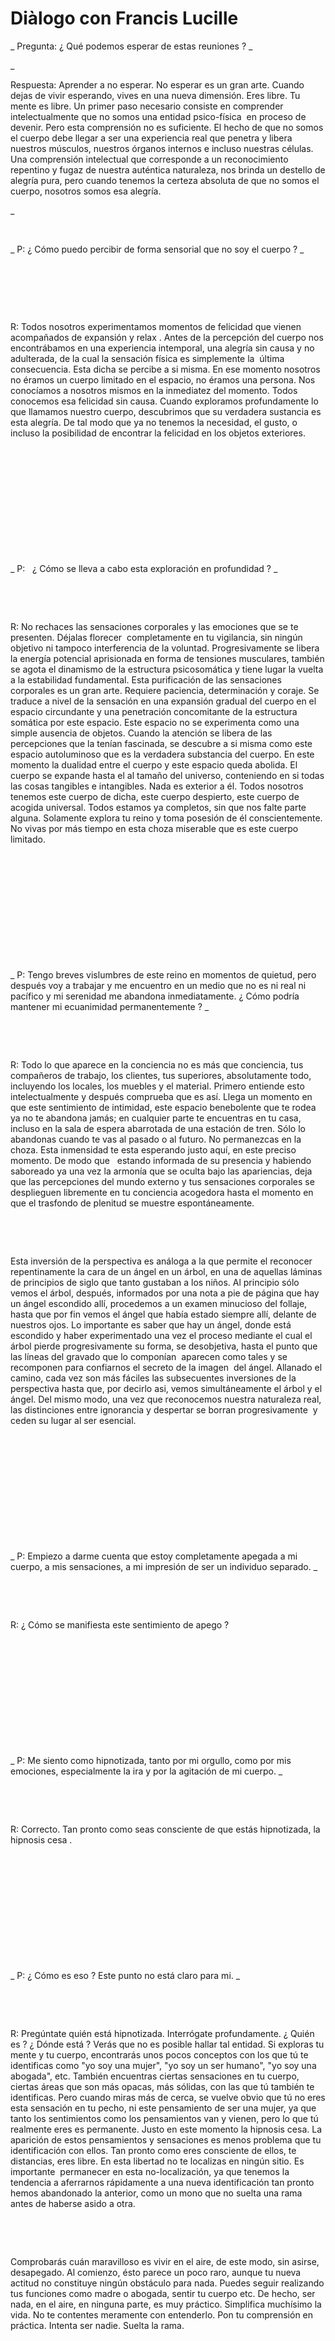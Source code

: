 # Diàlogo con Francis Lucille


 




 



_
Pregunta: &iquest; Qu&eacute; podemos esperar de estas reuniones ?
_



 



_

Respuesta: Aprender a no esperar. No esperar es un gran arte. Cuando dejas de vivir esperando, vives en una nueva dimensi&oacute;n. Eres libre. Tu mente es libre. Un primer paso necesario consiste en comprender intelectualmente que no somos una entidad psico-f&iacute;sica&nbsp; en proceso de devenir. Pero esta comprensi&oacute;n no es suficiente. El hecho de que no somos el cuerpo debe llegar a ser una experiencia real que penetra y libera nuestros m&uacute;sculos, nuestros &oacute;rganos internos e incluso nuestras c&eacute;lulas. Una comprensi&oacute;n intelectual que corresponde a un reconocimiento repentino y fugaz de nuestra aut&eacute;ntica naturaleza, nos brinda un destello de alegr&iacute;a pura, pero cuando tenemos la certeza absoluta de que no somos el cuerpo, nosotros somos esa alegr&iacute;a.

_



&nbsp;





 





 



_
P: &iquest; C&oacute;mo puedo percibir de forma sensorial que no soy el cuerpo ?
_



 



&nbsp;


 




 





 



&nbsp;


 




 





&nbsp;





 





R: Todos nosotros experimentamos momentos de felicidad que vienen acompa&ntilde;ados de expansi&oacute;n y relax . Antes de la percepci&oacute;n del cuerpo nos encontr&aacute;bamos en una experiencia intemporal, una alegr&iacute;a sin causa y no adulterada, de la cual la sensaci&oacute;n f&iacute;sica es simplemente la&nbsp; &uacute;ltima consecuencia. Esta dicha se percibe a si misma. En ese momento nosotros no &eacute;ramos un cuerpo limitado en el espacio, no &eacute;ramos una persona. Nos conoc&iacute;amos a nosotros mismos en la inmediatez del momento. Todos conocemos esa felicidad sin causa. Cuando exploramos profundamente lo que llamamos nuestro cuerpo, descubrimos que su verdadera sustancia es esta alegr&iacute;a. De tal modo que ya no tenemos la necesidad, el gusto, o incluso la posibilidad de encontrar la felicidad en los objetos exteriores.





  


 




&nbsp;





  





 



&nbsp;


 




 





&nbsp;





 





&nbsp;





  


 




&nbsp;





  





&nbsp;





 





 



_
P:&nbsp;&nbsp; &iquest; C&oacute;mo se lleva a cabo esta exploraci&oacute;n en profundidad ?
_



 



&nbsp;


 




 





&nbsp;





 





R: No rechaces las sensaciones corporales y las emociones que se te presenten. D&eacute;jalas florecer&nbsp; completamente en tu vigilancia, sin ning&uacute;n objetivo ni tampoco interferencia de la voluntad. Progresivamente se libera la energ&iacute;a potencial aprisionada en forma de tensiones musculares, tambi&eacute;n se agota el dinamismo de la estructura psicosom&aacute;tica y tiene lugar la vuelta a la estabilidad fundamental. Esta purificaci&oacute;n de las sensaciones corporales es un gran arte. Requiere paciencia, determinaci&oacute;n y coraje. Se traduce a nivel de la sensaci&oacute;n en una expansi&oacute;n gradual del cuerpo en el espacio circundante y una penetraci&oacute;n concomitante de la estructura som&aacute;tica por este espacio. Este espacio no se experimenta como una simple ausencia de objetos. Cuando la atenci&oacute;n se libera de las percepciones que la ten&iacute;an fascinada, se descubre a si misma como este espacio autoluminoso que es la verdadera substancia del cuerpo. En este momento la dualidad entre el cuerpo y este espacio queda abolida. El cuerpo se expande hasta el al tama&ntilde;o del universo, conteniendo en si todas las cosas tangibles e intangibles. Nada es exterior a &eacute;l. Todos nosotros tenemos este cuerpo de dicha, este cuerpo despierto, este cuerpo de acogida universal. Todos estamos ya completos, sin que nos falte parte alguna. Solamente explora tu reino y toma posesi&oacute;n de &eacute;l conscientemente. No vivas por m&aacute;s tiempo en esta choza miserable que es este cuerpo limitado.





  


 




&nbsp;





  





 



&nbsp;


 




 





&nbsp;





 





&nbsp;





  


 




&nbsp;





  





&nbsp;





 





 



_
P: Tengo breves vislumbres de este reino en momentos de quietud, pero despu&eacute;s voy a trabajar y me encuentro en un medio que no es ni real ni pac&iacute;fico y mi serenidad me abandona inmediatamente. &iquest; C&oacute;mo podr&iacute;a mantener mi ecuanimidad permanentemente ?
_



 



&nbsp;


 




 





&nbsp;





 





R: Todo lo que aparece en la conciencia no es m&aacute;s que conciencia, tus compa&ntilde;eros de trabajo, los clientes, tus superiores, absolutamente todo, incluyendo los locales, los muebles y el material. Primero entiende esto intelectualmente y despu&eacute;s comprueba que es as&iacute;. Llega un momento en que este sentimiento de intimidad, este espacio benebolente que te rodea ya no te abandona jam&aacute;s; en cualquier parte te encuentras en tu casa, incluso en la sala de espera abarrotada de una estaci&oacute;n de tren. S&oacute;lo lo abandonas cuando te vas al pasado o al futuro. No permanezcas en la choza. Esta inmensidad te esta esperando justo aqu&iacute;, en este preciso momento. De modo que&nbsp;&nbsp; estando informada de su presencia y habiendo saboreado ya una vez la armon&iacute;a que se oculta bajo las apariencias, deja que las percepciones del mundo externo y tus sensaciones corporales se desplieguen libremente en tu conciencia acogedora hasta el momento en que el trasfondo de plenitud se muestre espont&aacute;neamente.





  


 




&nbsp;





  





&nbsp;





 





Esta inversi&oacute;n de la perspectiva es an&aacute;loga a la que permite el reconocer repentinamente la cara de un &aacute;ngel en un &aacute;rbol, en una de aquellas l&aacute;minas de principios de siglo que tanto gustaban a los ni&ntilde;os. Al principio s&oacute;lo vemos el &aacute;rbol, despu&eacute;s, informados por una nota a pie de p&aacute;gina que hay un &aacute;ngel escondido all&iacute;, procedemos a un examen minucioso del follaje, hasta que por fin vemos el &aacute;ngel que hab&iacute;a estado siempre all&iacute;, delante de nuestros ojos. Lo importante es saber que hay un &aacute;ngel, donde est&aacute; escondido y haber experimentado una vez el proceso mediante el cual el &aacute;rbol pierde progresivamente su forma, se desobjetiva, hasta el punto que las l&iacute;neas del gravado que lo compon&iacute;an&nbsp; aparecen como tales y se recomponen para confiarnos el secreto de la imagen&nbsp; del &aacute;ngel. Allanado el camino, cada vez son m&aacute;s f&aacute;ciles las subsecuentes inversiones de la perspectiva hasta que, por decirlo asi, vemos simult&aacute;neamente el &aacute;rbol y el &aacute;ngel. Del mismo modo, una vez que reconocemos nuestra naturaleza real, las distinciones entre ignorancia y despertar se borran progresivamente&nbsp; y ceden su lugar al ser esencial.





  


 




&nbsp;





  





 



&nbsp;


 




 





&nbsp;





 





&nbsp;





  


 




&nbsp;





  





&nbsp;





 





 



_
P: Empiezo a darme cuenta que estoy completamente apegada a mi cuerpo, a mis sensaciones, a mi impresi&oacute;n de ser un individuo separado.
_



 



&nbsp;


 




 





&nbsp;





 





R: &iquest; C&oacute;mo se manifiesta este sentimiento de apego ?





  


 




&nbsp;





  





 



&nbsp;


 




 





&nbsp;





 





&nbsp;





  


 




&nbsp;





  





&nbsp;





 





 



_
P: Me siento como hipnotizada, tanto por mi orgullo, como por mis emociones, especialmente la ira y por la agitaci&oacute;n de mi cuerpo.
_



 



&nbsp;


 




 





&nbsp;





 





R: Correcto. Tan pronto como seas consciente de que est&aacute;s hipnotizada, la hipnosis cesa .





  


 




&nbsp;





  





 



&nbsp;


 




 





&nbsp;





 





&nbsp;





  


 




&nbsp;





  





&nbsp;





 





 



_
P: &iquest; C&oacute;mo es eso ? Este punto no est&aacute; claro para mi.
_



 



&nbsp;


 




 





&nbsp;





 





R: Preg&uacute;ntate qui&eacute;n est&aacute; hipnotizada. Interr&oacute;gate profundamente. &iquest; Qui&eacute;n es ? &iquest; D&oacute;nde est&aacute; ? Ver&aacute;s que no es posible hallar tal entidad. Si exploras tu mente y tu cuerpo, encontrar&aacute;s unos pocos conceptos con los que t&uacute; te identificas como &quot;yo soy una mujer&quot;, &quot;yo soy un ser humano&quot;, &quot;yo soy una abogada&quot;, etc. Tambi&eacute;n encuentras ciertas sensaciones en tu cuerpo, ciertas &aacute;reas que son m&aacute;s opacas, m&aacute;s s&oacute;lidas, con las que t&uacute; tambi&eacute;n te identificas. Pero cuando miras m&aacute;s de cerca, se vuelve obvio que t&uacute; no eres esta sensaci&oacute;n en tu pecho, ni este pensamiento de ser una mujer, ya que tanto los sentimientos como los pensamientos van y vienen, pero lo que t&uacute; realmente eres es permanente. Justo en este momento la hipnosis cesa. La aparici&oacute;n de estos pensamientos y sensaciones es menos problema que tu identificaci&oacute;n con ellos. Tan pronto como eres consciente de ellos, te distancias, eres libre. En esta libertad no te localizas en ning&uacute;n sitio. Es importante&nbsp; permanecer en esta no-localizaci&oacute;n, ya que tenemos la tendencia a aferrarnos r&aacute;pidamente a una nueva identificaci&oacute;n tan pronto hemos abandonado la anterior, como un mono que no suelta una rama antes de haberse asido a otra.





  


 




&nbsp;





  





&nbsp;





 





Comprobar&aacute;s cu&aacute;n maravilloso es vivir en el aire, de este modo, sin asirse, desapegado. Al comienzo, &eacute;sto parece un poco raro, aunque tu nueva actitud no constituye ning&uacute;n obst&aacute;culo para nada. Puedes seguir realizando tus funciones como madre o abogada, sentir tu cuerpo etc. De hecho, ser nada, en el aire, en ninguna parte, es muy pr&aacute;ctico. Simplifica much&iacute;simo la vida. No te contentes meramente con entenderlo. Pon tu comprensi&oacute;n en pr&aacute;ctica. Intenta ser nadie. Suelta la rama.





  


 




&nbsp;





  





 



&nbsp;


 




 





&nbsp;





 





&nbsp;





  


 




&nbsp;





  





&nbsp;





 





 



_
P: Despu&eacute;s de &eacute;sto,&iquest; No es dif&iacute;cil volver a tu cuerpo y vivir la vida diaria ?
_



 



&nbsp;


 




 





&nbsp;





 





R: T&uacute; nunca has estado en tu cuerpo, as&iacute; que la pregunta de tu vuelta a &eacute;l no tiene sentido. Tu cuerpo est&aacute; en ti. T&uacute; no est&aacute;s en &eacute;l. El cuerpo se te aparece como una serie de percepciones sensoriales y conceptos. Es asi como sabes que tienes un cuerpo, cuando tu lo sientes o cuando piensas en &eacute;l. Estas percepciones y estos pensamientos aparecen en ti, pura atenci&oacute;n consciente. T&uacute; no apareces en ellos, contrariamente a lo que te han ense&ntilde;ado tus padres, tus maestros y la pr&aacute;ctica totalidad de la sociedad en la que vives, en flagrante contradicci&oacute;n con tu experiencia real. Ellos te han ense&ntilde;ado que t&uacute; est&aacute;s dentro de tu cuerpo como conciencia y que la conciencia es una funci&oacute;n que surge del cerebro, un &oacute;rgano de tu cuerpo. Te sugiero que no des excesivo cr&eacute;dito a este conocimiento de segunda mano, y que investigues directamente&nbsp; los datos desnudos aportados por tu propia experiencia. &iquest; Recuerdas las recetas para ser feliz que esas mismas personas te dieron cuando eras ni&ntilde;a, estudia mucho, consigue un buen empleo, c&aacute;sate con el hombre adecuado, etc. ?. Estas recetas no funcionan, de otro modo no estar&iacute;as aqu&iacute; haciendo estas preguntas. No funcionan debido a que est&aacute;n basadas en una perspectiva falsa de la realidad, una perspectiva que te estoy sugiriendo pongas en duda.





  


 




&nbsp;





  





&nbsp;





 





Mira por ti misma, si t&uacute; apareces en tu cuerpo o tu mente, o si por el contrario ambos aparecen en ti. Es una inversi&oacute;n de la perspectiva an&aacute;loga al descubrimiento del &aacute;ngel en el &aacute;rbol. Incluso aunque este cambio al principio parece m&iacute;nimo, es una revoluci&oacute;n de consecuencias inimaginables e infinitas. Si t&uacute; honestamente aceptas la posibilidad de que el &aacute;rbol pueda de hecho ser un &aacute;ngel, el &aacute;ngel se te revelar&aacute; y tu vida se volver&aacute; m&aacute;gica.





  


 




&nbsp;





  





 



&nbsp;


 




 





&nbsp;





 





&nbsp;





  


 




&nbsp;





  





&nbsp;





 





 



_
P:&nbsp; &iquest; Podr&iacute;as hablarnos sobre la pr&aacute;ctica que consiste en vivir intuitivamente desde el coraz&oacute;n ?
_



 



&nbsp;


 




 





&nbsp;





 





R: No seas una persona, no seas algo. Habiendo entendido que t&uacute; eres nadie, vives la verdad desde la inteligencia. Cuando la idea o la sensaci&oacute;n de ser una persona ya no te molesta, sea que est&eacute;s pensando o no, que est&eacute;s percibiendo o no, que est&eacute;s actuando o no, entonces vives la verdad desde la plenitud del coraz&oacute;n.





  


 




&nbsp;





  





 



&nbsp;


 




 





&nbsp;





 





&nbsp;





  


 




&nbsp;





  





&nbsp;





 





 



_
P: Llegados a este punto, &iquest; Estoy en una relaci&oacute;n correcta conmigo misma y con el mundo?
_



 



&nbsp;


 




 





&nbsp;





 





R: &iexcl;Oh! &iexcl;Si! T&uacute; est&aacute;s en la relaci&oacute;n correcta, que es la de la inclusi&oacute;n. El mundo, as&iacute; como tu cuerpo y tu mente, est&aacute;n incluidos en tu verdadero ser. El amor es inclusi&oacute;n. Comprender es un paso intermedio, pero el destino final, el centro aut&eacute;ntico es el coraz&oacute;n.





  


 




&nbsp;





  





 



&nbsp;


 




 





&nbsp;





 





&nbsp;





  


 




&nbsp;





  





&nbsp;





 





 



_
P: Utilizando la analog&iacute;a del mono, &iquest; El coraz&oacute;n, es el punto entre una rama y la siguiente ?
_



 



&nbsp;


 




 





&nbsp;





 





R: Si est&aacute;s de acuerdo en soltar la rama de la que est&aacute;s colgada, sin agarrarte a otra,&nbsp; caes dentro del coraz&oacute;n. Tienes que aceptar morir, dejar desaparecer todo lo que t&uacute; conoces, todo lo que se te ha ense&ntilde;ado, todo lo que posees, incluso tu vida, o al menos lo que a estas alturas crees que es tu vida. Esto requiere atrevimiento. Es una especie de suicidio.





  


 




&nbsp;





  





 



&nbsp;


 




 





&nbsp;





 





&nbsp;





  


 




&nbsp;





  





&nbsp;





 





 



_
P: &iquest; Es as&iacute; de verdad ? Por ejemplo, &iquest; T&uacute; recuerdas los momentos que precedieron a tu conocimiento de ti mismo ?
_



 



&nbsp;


 




 





&nbsp;





 





R: Si.





  


 




&nbsp;





  





 



&nbsp;


 




 





&nbsp;





 





&nbsp;





  


 




&nbsp;





  





&nbsp;





 





 



_
P: &iquest; Fue as&iacute; ?
_



 



&nbsp;


 




 





&nbsp;





 





R: Si.





  


 




&nbsp;





  





 



&nbsp;


 




 





&nbsp;





 





&nbsp;





  


 




&nbsp;





  





&nbsp;





 





 



_
P: Gracias. Antes de esto, &iquest; Ten&iacute;as alguna idea de lo que iba a suceder ?
_



 



&nbsp;


 




 





&nbsp;





 





R: Si y no. Si, porque sent&iacute; la invitaci&oacute;n. No, porque hasta ese momento yo no hab&iacute;a conocido m&aacute;s que felicidades relativas, verdades relativas, conocimientos relativos, y no pod&iacute;a haberme imaginado lo absoluto, lo inefable. El ser est&aacute; m&aacute;s all&aacute; de cualquier concepto, de toda proyecci&oacute;n. Es por &eacute;sto que no podemos dirigirnos hacia &eacute;l por nosotros mismos y debemos esperar a que nos solicite. Pero cuando nos invita, debemos decir s&iacute; gozosamente, sin dudar. La decisi&oacute;n nos pertenece, es la &uacute;nica decisi&oacute;n en la que realmente tenemos libre elecci&oacute;n.





  


 




&nbsp;





  





 



&nbsp;


 




 





&nbsp;





 





&nbsp;





  


 




&nbsp;





  





&nbsp;





 





 



_
P: Una de las&nbsp; razones por las que pospongo la invitaci&oacute;n y no me hago accesible a ella,&nbsp; es mi miedo a que mi vida cambie radicalmente.
_



 



&nbsp;


 




 





&nbsp;





 





R: &iexcl;Oh! &iexcl;Si! Cambiar&aacute;.





  


 




&nbsp;





  





 



&nbsp;


 




 





&nbsp;





 





&nbsp;





  


 




&nbsp;





  





&nbsp;





 





 



_
P: &iquest; Tambi&eacute;n mi familia ?
_



 



&nbsp;


 




 





&nbsp;





 





R: Tambi&eacute;n tu familia. Todo ser&aacute; cambiado.





  


 




&nbsp;





  





 



&nbsp;


 




 





&nbsp;





 





&nbsp;





  


 




&nbsp;





  





&nbsp;





 





 



_
P: Tengo miedo de que ciertas personas me dejen, y de ser reemplazada por otros.
_



 



&nbsp;


 




 





&nbsp;





 





R: Te puedo asegurar que no lamentar&aacute;s nada.





  


 




&nbsp;





  





 



&nbsp;


 




 





&nbsp;





 





&nbsp;





  


 




&nbsp;





  





&nbsp;





 





 



_
P: &iquest; Es posible haber recibido la invitaci&oacute;n y haberla rechazado ?
_



 



&nbsp;


 




 





&nbsp;





 





R: Si, t&uacute; eres libre.





  


 




&nbsp;





  





 



&nbsp;


 




 





&nbsp;





 





&nbsp;





  


 




&nbsp;





  





&nbsp;





 





 



_
P:&nbsp; &iquest; Ser&eacute; invitada otra vez ?
_



 



&nbsp;


 




 





&nbsp;





 





R: Si. Est&aacute;te preparada. Est&aacute;te disponible. T&uacute; est&aacute;s disponible cuando entiendes que no puedes hacer nada por ti misma para restituir al Rey. Cuando reconoces tu total impotencia te conviertes en una habitaci&oacute;n vac&iacute;a. Tan pronto te vuelves una habitaci&oacute;n vac&iacute;a, eres un santuario. Entonces el Rey&nbsp; entra, se sienta en el trono y te gratifica con su presencia inmortal.&nbsp;  

&nbsp;





  


 




&nbsp;





  





 



&nbsp;


 




 





&nbsp;





 





&nbsp;





  


 




&nbsp;





  





&nbsp;





 





 



_
P: Un d&iacute;a dijiste que no puedo hacer nada para desembarazarme de este ego que se me pega a la piel y del que soy tan devoto.
_



 



&nbsp;


 




 





&nbsp;





 





R: No hay nada que pueda hacer la persona, esa entidad fragmentaria que t&uacute; crees ser.





  


 




&nbsp;





  





 



&nbsp;


 




 




&lt;



